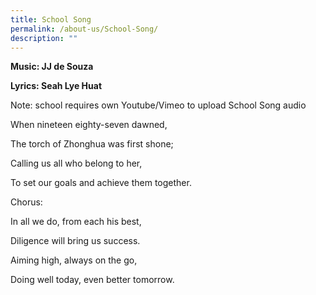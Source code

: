```yaml
---
title: School Song
permalink: /about-us/School-Song/
description: ""
---
```

**Music: JJ de Souza**

**Lyrics: Seah Lye Huat**

Note: school requires own Youtube/Vimeo to upload School Song audio

When nineteen eighty-seven dawned,

The torch of Zhonghua was first shone;

Calling us all who belong to her,

To set our goals and achieve them together.

Chorus:

In all we do, from each his best,

Diligence will bring us success.

Aiming high, always on the go,

Doing well today, even better tomorrow.